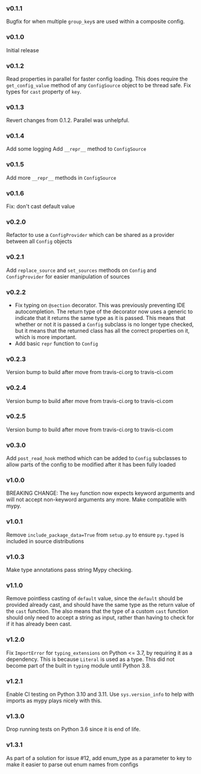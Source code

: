 ### v0.1.1
Bugfix for when multiple `group_key`s are used within a composite config.

### v0.1.0
Initial release

### v0.1.2
Read properties in parallel for faster config loading. This does require the `get_config_value` method of any `ConfigSource` object to be thread safe.
Fix types for `cast` property of `key`.

### v0.1.3
Revert changes from 0.1.2. Parallel was unhelpful.

### v0.1.4
Add some logging
Add `__repr__` method to `ConfigSource`

### v0.1.5
Add more `__repr__` methods in `ConfigSource`

### v0.1.6
Fix: don't cast default value

### v0.2.0
Refactor to use a `ConfigProvider` which can be shared as a provider between all `Config` objects

### v0.2.1
Add `replace_source` and `set_sources` methods on `Config` and `ConfigProvider` for easier manipulation of sources

### v0.2.2
* Fix typing on `@section` decorator. This was previously preventing IDE autocompletion. The return type of the decorator now uses a generic to indicate that it returns the same type as it is passed. This means that whether or not it is passed a `Config` subclass is no longer type checked, but it means that the returned class has all the correct properties on it, which is more important. 
* Add basic `repr` function to `Config`

### v0.2.3
Version bump to build after move from travis-ci.org to travis-ci.com

### v0.2.4
Version bump to build after move from travis-ci.org to travis-ci.com

### v0.2.5
Version bump to build after move from travis-ci.org to travis-ci.com

### v0.3.0
Add `post_read_hook` method which can be added to `Config` subclasses to allow parts of the config to be modified after it has been fully loaded

### v1.0.0
BREAKING CHANGE: The `key` function now expects keyword arguments and will not accept non-keyword arguments any more.
Make compatible with mypy. 

### v1.0.1
Remove `include_package_data=True` from `setup.py` to ensure `py.typed` is included in source distributions

### v1.0.3
Make type annotations pass string Mypy checking.

### v1.1.0
Remove pointless casting of `default` value, since the `default` should be provided already cast, and should have the same type as the return value of the `cast` function. The also means that the type of a custom `cast` function should only need to accept a string as input, rather than having to check for if it has already been cast.

### v1.2.0
Fix `ImportError` for `typing_extensions` on Python <= 3.7, by requiring it as a dependency. This is because `Literal` is used as a type. This did not become part of the built in `typing` module until Python 3.8.

### v1.2.1
Enable CI testing on Python 3.10 and 3.11. Use `sys.version_info` to help with imports as mypy plays nicely with this. 

### v1.3.0
Drop running tests on Python 3.6 since it is end of life.

### v1.3.1
As part of a solution for issue #12, add enum_type as a parameter to key to make it easier to parse out enum names from configs
